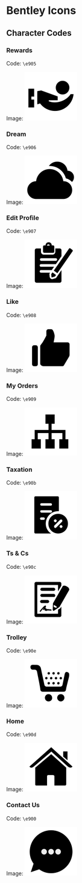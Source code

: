 # Bentley Icons

## Character Codes

### Rewards

Code: `\e905`

Image: ![icon](SVG/bentleyrewards.svg)

### Dream

Code: `\e906`

Image: ![icon](SVG/dream.svg)

### Edit Profile

Code: `\e907`

Image: ![dream](SVG/editprofile.svg)

### Like

Code: `\e908`

Image: ![icon](SVG/like.svg)

### My Orders

Code: `\e909`

Image: ![icon](SVG/myorders.svg)

### Taxation

Code: `\e90b`

Image: ![icon](SVG/taxation.svg)

### Ts & Cs

Code: `\e90c`

Image: ![icon](SVG/tcs.svg)

### Trolley

Code: `\e90e`

Image: ![icon](SVG/trolley.svg)

### Home

Code: `\e90d`

Image: ![icon](SVG/home.svg)

### Contact Us

Code: `\e900`

Image: ![icon](SVG/contactus.svg)
